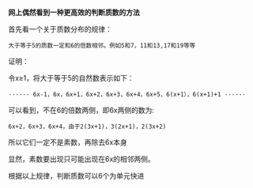 **网上偶然看到一种更高效的判断质数的方法**

首先看一个关于质数分布的规律：


    大于等于5的质数一定和6的倍数相邻。例如5和7，11和13,17和19等等

证明：

令x≥1，将大于等于5的自然数表示如下：

    ······ 6x-1，6x，6x+1，6x+2，6x+3，6x+4，6x+5，6(x+1），6(x+1)+1 ······

可以看到，不在6的倍数两侧，即6x两侧的数为:


    6x+2，6x+3，6x+4，由于2(3x+1)，3(2x+1)，2(3x+2)

所以它们一定不是素数，再除去6x本身


显然，素数要出现只可能出现在6x的相邻两侧。


根据以上规律，判断质数可以6个为单元快进